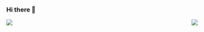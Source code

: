 ### Hi there 👋

<!--
**mapzine123/mapzine123** is a ✨ _special_ ✨ repository because its `README.md` (this file) appears on your GitHub profile.

Here are some ideas to get you started:

- 🔭 I’m currently working on ...
- 🌱 I’m currently learning ...
- 👯 I’m looking to collaborate on ...
- 🤔 I’m looking for help with ...
- 💬 Ask me about ...
- 📫 How to reach me: ...
- 😄 Pronouns: ...
- ⚡ Fun fact: ...
-->


<img align=left src="https://github-readme-stats.vercel.app/api?username=mapzine123&show_icons=true&theme=dark"/>
  <img align=right src="https://github-readme-stats.vercel.app/api/top-langs/?username=mapzine123&theme=dark&exclude_repo=clone-web-scrapper,clone-zoom&hide=Procfile&layout=compact&langs_count=8"/>
